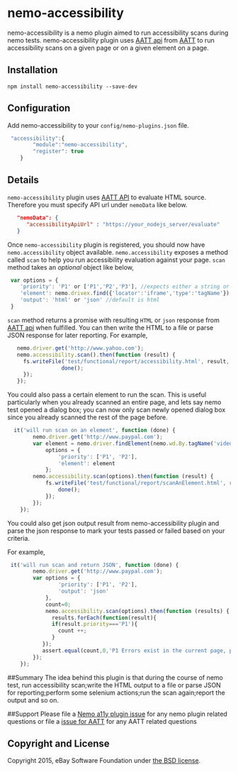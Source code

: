 # nemo-accessibility

nemo-accessibility is a nemo plugin aimed to run accessibility scans during nemo tests. nemo-accessibility plugin uses [AATT api][1] from [AATT][2] to run accessibility scans on a given page or on a given element on a page.


## Installation

`npm install nemo-accessibility --save-dev`

## Configuration

Add nemo-accessibility to your `config/nemo-plugins.json` file. 

``` javascript
 "accessibility":{
        "module":"nemo-accessibility",
        "register": true
    }
```

## Details

`nemo-accessibility` plugin uses [AATT API][2] to evaluate HTML source. Therefore you must specify API url under `nemoData` like below.

 ```json
    "nemoData": {
       "accessibilityApiUrl" : "https://your_nodejs_server/evaluate"
    }
 ```
Once `nemo-accessibility` plugin is registered, you should now have `nemo.accessibility` object available. `nemo.accessibility` exposes a method called `scan` to help you run accessibility evaluation against your page. `scan` method takes an _optional_ object like below,

```javascript
 var options = {
    'priority': 'P1' or ['P1','P2','P3'], //expects either a string or an array; default is ALL priorities
    'element': nemo.drivex.find({'locator':'iframe','type':'tagName'}), //default is entire page
    'output': 'html' or 'json' //default is html
 }
```

`scan` method returns a promise with resulting `HTML` or `json` response from [AATT api][1] when fulfilled. You can then write the HTML to a file or parse JSON response for later reporting. For example,

``` javascript
   nemo.driver.get('http://www.yahoo.com');
   nemo.accessibility.scan().then(function (result) {
     fs.writeFile('test/functional/report/accessibility.html', result, function (err) {
                 done();
     });
   });
```
You could also pass a certain element to run the scan. This is useful particularly when you already scanned an entire page, and lets say nemo test opened a dialog box; you can now only scan newly opened dialog box since you already scanned the rest of the page before.

```javascript
  it('will run scan on an element', function (done) {
        nemo.driver.get('http://www.paypal.com');
        var element = nemo.driver.findElement(nemo.wd.By.tagName('video')),
            options = {
                'priority': ['P1', 'P2'],
                'element': element
            };
        nemo.accessibility.scan(options).then(function (result) {
            fs.writeFile('test/functional/report/scanAnElement.html', result, function (err) {
                done();
            });
        });
    });
```

You could also get json output result from nemo-accessibility plugin and parse the json response to mark your tests passed or failed based on your criteria. 

For example,

```javascript
 it('will run scan and return JSON', function (done) {
        nemo.driver.get('http://www.paypal.com');
        var options = {
                'priority': ['P1', 'P2'],
                'output': 'json'
            },
            count=0;           
            nemo.accessibility.scan(options).then(function (results) {
              results.forEach(function(result){
              if(result.priority==='P1'){
                count ++;
              }
           });
           assert.equal(count,0,'P1 Errors exist in the current page, please check \n'+ results);
        });
    });
```    
##Summary
The idea behind this plugin is that during the course of nemo test, run accessibility scan;write the HTML output to a file or parse JSON for reporting;perform some selenium actions;run the scan again;report the output and so on.


##Support
Please file a [Nemo a11y plugin issue][3]  for any nemo plugin related questions or file a [issue for AATT][4] for any AATT related questions

[1]: https://yourhostname/evaluate "AATT api"
[2]: https://github.com/paypal/AATT "AATT"
[3]: https://github.com/paypal/nemo-accessibility/issues "File a ticket for Nemo a11y plugin"
[4]: https://github.com/paypal/AATT/issues "File a ticket for AATT"



## Copyright and License

Copyright 2015, eBay Software Foundation under [the BSD license](LICENSE.md).
